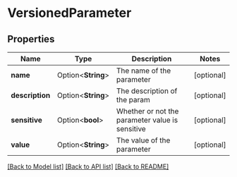 # VersionedParameter

## Properties

Name | Type | Description | Notes
------------ | ------------- | ------------- | -------------
**name** | Option<**String**> | The name of the parameter | [optional]
**description** | Option<**String**> | The description of the param | [optional]
**sensitive** | Option<**bool**> | Whether or not the parameter value is sensitive | [optional]
**value** | Option<**String**> | The value of the parameter | [optional]

[[Back to Model list]](../README.md#documentation-for-models) [[Back to API list]](../README.md#documentation-for-api-endpoints) [[Back to README]](../README.md)


